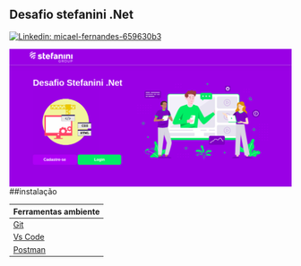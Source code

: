 <h2>Desafio stefanini .Net</h2>

[![Linkedin: micael-fernandes-659630b3](https://img.shields.io/badge/-micaelfernandes-blue?style=flat-square&logo=Linkedin&logoColor=white&link=https://www.linkedin.com/in/micael-fernandes-659630b3/)](https://www.linkedin.com/in/micael-fernandes-659630b3/)

<img align='right' src="https://github.com/GileardeFernandes/stefanini-challenge/blob/master/assets/home-web.png" >


##instalação

| Ferramentas ambiente                               |
| ---------------------------------------------------|
|<a href="https://git-scm.com/">Git</a>              |
|<a href="https://code.visualstudio.com/">Vs Code</a>|
|<a href="https://www.postman.com/">Postman</a>      |


